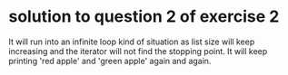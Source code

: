 # solution to question 2 of exercise 2

It will run into an infinite loop kind of situation as list size will keep increasing and the iterator
will not find the stopping point. It will keep printing 'red apple' and 'green apple' again and again.